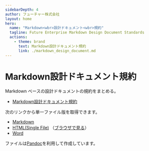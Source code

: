```yaml
---
sidebarDepth: 4
author: フューチャー株式会社
layout: home
hero:
  name: "Markdown<wbr>設計ドキュメント<wbr>規約"
  tagline: Future Enterprise Markdown Design Document Standards
  actions:
    - theme: brand
      text: Markdown設計ドキュメント規約
      link: ./markdown_design_document.md
---
```


# Markdown設計ドキュメント規約

Markdown ベースの設計ドキュメントの規約をまとめる。

- [Markdown設計ドキュメント規約](markdown_design_document.md)

次のリンクから単一ファイル版を取得できます。

- [Markdown](https://github.com/future-architect/coding-standards/blob/master/documents/forMarkdown/markdown_design_document.md)
- [HTML(Single File)](https://github.com/future-architect/coding-standards/blob/gh-pages/resources/Markdown設計ドキュメント規約.html) （[ブラウザで見る](https://future-architect.github.io/coding-standards/resources/Markdown設計ドキュメント規約.html)）
- [Word](https://github.com/future-architect/coding-standards/raw/gh-pages/resources/Markdown設計ドキュメント規約.docx)

ファイルは[Pandoc]を利用して作成しています。

[pandoc]: https://pandoc.org/
